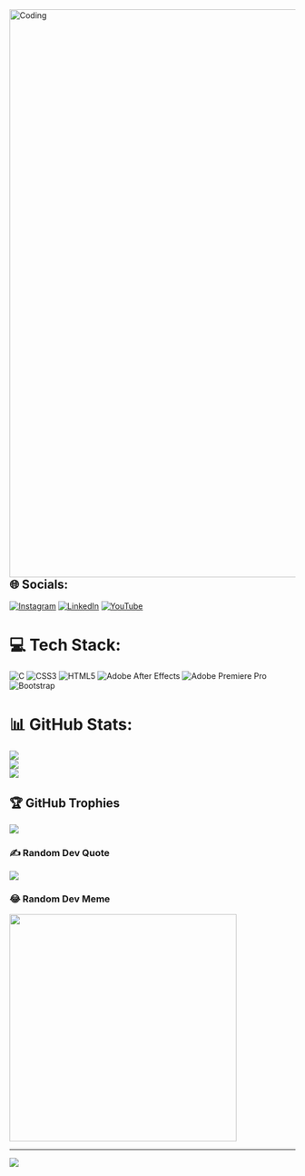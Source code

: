 <img align="right" alt="Coding" width="1000px"  src= "https://www.wingstechsolutions.com/wp-content/uploads/2022/03/full-stack-development.gif">



## 🌐 Socials:
[![Instagram](https://img.shields.io/badge/Instagram-%23E4405F.svg?logo=Instagram&logoColor=white)](https://instagram.com/naruto__x__karuma_op) [![LinkedIn](https://img.shields.io/badge/LinkedIn-%230077B5.svg?logo=linkedin&logoColor=white)](https://linkedin.com/in/rudra-narayan-mondal-155698260) [![YouTube](https://img.shields.io/badge/YouTube-%23FF0000.svg?logo=YouTube&logoColor=white)](https://youtube.com/@sastadon101) 

# 💻 Tech Stack:
![C](https://img.shields.io/badge/c-%2300599C.svg?style=for-the-badge&logo=c&logoColor=white) ![CSS3](https://img.shields.io/badge/css3-%231572B6.svg?style=for-the-badge&logo=css3&logoColor=white) ![HTML5](https://img.shields.io/badge/html5-%23E34F26.svg?style=for-the-badge&logo=html5&logoColor=white) ![Adobe After Effects](https://img.shields.io/badge/Adobe%20After%20Effects-9999FF.svg?style=for-the-badge&logo=Adobe%20After%20Effects&logoColor=white) ![Adobe Premiere Pro](https://img.shields.io/badge/Adobe%20Premiere%20Pro-9999FF.svg?style=for-the-badge&logo=Adobe%20Premiere%20Pro&logoColor=white) ![Bootstrap](https://img.shields.io/badge/bootstrap-%23563D7C.svg?style=for-the-badge&logo=bootstrap&logoColor=white)
# 📊 GitHub Stats:
![](https://github-readme-stats.vercel.app/api?username=Rudra-cser&theme=default&hide_border=false&include_all_commits=false&count_private=true)<br/>
![](https://github-readme-streak-stats.herokuapp.com/?user=Rudra-cser&theme=default&hide_border=false)<br/>
![](https://github-readme-stats.vercel.app/api/top-langs/?username=Rudra-cser&theme=default&hide_border=false&include_all_commits=false&count_private=true&layout=compact)

## 🏆 GitHub Trophies
![](https://github-profile-trophy.vercel.app/?username=Rudra-cser&theme=radical&no-frame=false&no-bg=true&margin-w=4)

### ✍️ Random Dev Quote
![](https://quotes-github-readme.vercel.app/api?type=horizontal&theme=merko)

### 😂 Random Dev Meme
<img src='https://randommeme-five.vercel.app/' style="height: 400px;"/>

---
[![](https://visitcount.itsvg.in/api?id=Rudra-cser&icon=0&color=0)](https://visitcount.itsvg.in)

<!-- Proudly created with GPRM ( https://gprm.itsvg.in ) -->
